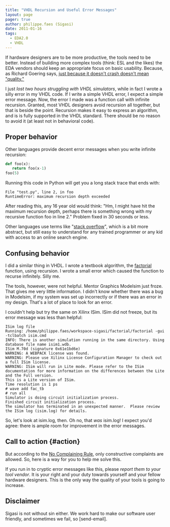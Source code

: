 ```yaml
---
title: "VHDL Recursion and Useful Error Messages"
layout: page 
pager: true
author: philippe.faes (Sigasi)
date: 2011-01-16
tags: 
  - EDA2.0
  - VHDL
---
```

If hardware designers are to be more productive, the tools need to be better. Instead of building more complex tools (think: ESL and the likes) the EDA vendors should keep an appropriate focus on basic usability. Because, as Richard Goering says, <a href="http://www.cadence.com/Community/blogs/ii/archive/2010/05/24/what-is-eda-software-quality.aspx">just because it doesn't crash doesn't mean "quality."</a>

I just <em>lost two hours struggling with VHDL simulators</em>, while in fact I wrote a silly error in my VHDL code. If I write a simple VHDL error, I expect a simple error message. Now, the error I made was a function call with infinite recursion. Granted, most VHDL designers avoid recursion all together, but that is beside the point. Recursion makes it easy to express an algorithm, and is is fully supported in the VHDL standard. There should be no reason to avoid it (at least not in behavioral code).

## Proper behavior

Other languages provide decent error messages when you write infinite recursion:
```python
def foo(x):
   return foo(x-1)
foo(5)
```
Running this code in Python will get you a long stack trace that ends with:

```
File "test.py", line 2, in foo
RuntimeError: maximum recursion depth exceeded
```

After reading this, any 16 year old would think: "Hm, I might have hit the maximum recursion depth, perhaps there is something wrong with my recursive function foo in line 2." Problem fixed in 30 seconds or less.

Other languages use terms like "<a href="http://en.wikipedia.org/wiki/Stack_overflow">stack overflow</a>", which is a bit more abstract, but still easy to understand for any trained programmer or any kid with access to an online search engine.

## Confusing behavior
I did a similar thing in VHDL. I wrote a textbook algorithm, the <a href="http://en.wikipedia.org/wiki/Factorial">factorial</a> function, using recursion. I wrote a small error which caused the function to recurse infinitely. Silly me.

The tools, however, were not helpful. Mentor Graphics Modelsim just froze. That gives me very little information. I didn't know whether there was a bug in Modelsim, if my system was set up incorrectly or if there was an error in my design. That's a lot of place to look for an error.

I couldn't help but try the same on Xilinx ISim. ISim did not freeze, but its error message was less than helpful:
```
ISim log file
Running: /home/philippe.faes/workspace-sigasi/factorial/factorial -gui -tclbatch isim.cmd 
INFO: There is another simulation running in the same directory. Using database file name isim1.wdb.
ISim M.70d (signature 0x61e1bd6e)
WARNING: A WEBPACK license was found.
WARNING: Please use Xilinx License Configuration Manager to check out a full ISim license.
WARNING: ISim will run in Lite mode. Please refer to the ISim documentation for more information on the differences between the Lite and the Full version.
This is a Lite version of ISim.
Time resolution is 1 ps
# wave add fac_tb
# run all
Simulator is doing circuit initialization process.
Finished circuit initialization process.
The simulator has terminated in an unexpected manner.  Please review the ISim log (isim.log) for details.
```

So, let's look at isim.log, then. Oh no, that <em>was</em> isim.log! I expect you'd agree: there is ample room for improvement in the error messages.

## Call to action {#action}
But according to the <a href="http://www.jongordon.com/thenocomplainingrule.html">No Complaining Rule</a>, only constructive complaints are allowed. So, here is a way for you to help me solve this.

If you run in to cryptic error messages like this, please <em>report them to your tool vendor</em>. It is your right and your duty towards yourself and your fellow hardware designers. This is the only way the quality of your tools is going to increase. 

## Disclaimer

Sigasi is not without sin either. We work hard to make our software user friendly, and sometimes we fail, so [send-email].